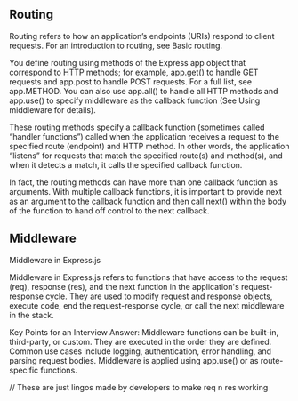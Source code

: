 ## Routing

Routing refers to how an application’s endpoints (URIs) respond to client requests. For an introduction to routing, see Basic routing.

You define routing using methods of the Express app object that correspond to HTTP methods; for example, app.get() to handle GET requests and app.post to handle POST requests. For a full list, see app.METHOD. You can also use app.all() to handle all HTTP methods and app.use() to specify middleware as the callback function (See Using middleware for details).

These routing methods specify a callback function (sometimes called “handler functions”) called when the application receives a request to the specified route (endpoint) and HTTP method. In other words, the application “listens” for requests that match the specified route(s) and method(s), and when it detects a match, it calls the specified callback function.

In fact, the routing methods can have more than one callback function as arguments. With multiple callback functions, it is important to provide next as an argument to the callback function and then call next() within the body of the function to hand off control to the next callback.

## Middleware

Middleware in Express.js

Middleware in Express.js refers to functions that have access to the request (req), response (res), and the next function in the application's request-response cycle. They are used to modify request and response objects, execute code, end the request-response cycle, or call the next middleware in the stack.

Key Points for an Interview Answer:
Middleware functions can be built-in, third-party, or custom.
They are executed in the order they are defined.
Common use cases include logging, authentication, error handling, and parsing request bodies.
Middleware is applied using app.use() or as route-specific functions.

// These are just lingos made by developers to make req n res working
